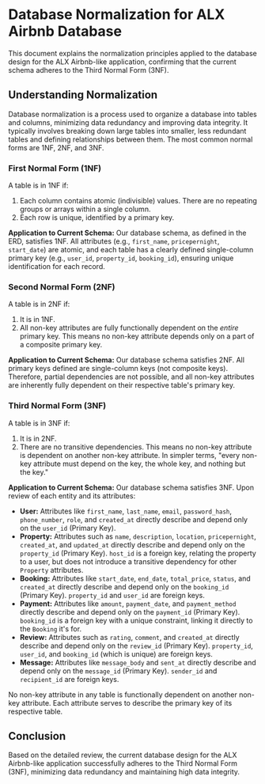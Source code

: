 # Database Normalization for ALX Airbnb Database

This document explains the normalization principles applied to the database design for the ALX Airbnb-like application, confirming that the current schema adheres to the Third Normal Form (3NF).

## Understanding Normalization

Database normalization is a process used to organize a database into tables and columns, minimizing data redundancy and improving data integrity. It typically involves breaking down large tables into smaller, less redundant tables and defining relationships between them. The most common normal forms are 1NF, 2NF, and 3NF.

### First Normal Form (1NF)

A table is in 1NF if:
1.  Each column contains atomic (indivisible) values. There are no repeating groups or arrays within a single column.
2.  Each row is unique, identified by a primary key.

**Application to Current Schema:**
Our database schema, as defined in the ERD, satisfies 1NF. All attributes (e.g., `first_name`, `pricepernight`, `start_date`) are atomic, and each table has a clearly defined single-column primary key (e.g., `user_id`, `property_id`, `booking_id`), ensuring unique identification for each record.

### Second Normal Form (2NF)

A table is in 2NF if:
1.  It is in 1NF.
2.  All non-key attributes are fully functionally dependent on the *entire* primary key. This means no non-key attribute depends only on a part of a composite primary key.

**Application to Current Schema:**
Our database schema satisfies 2NF. All primary keys defined are single-column keys (not composite keys). Therefore, partial dependencies are not possible, and all non-key attributes are inherently fully dependent on their respective table's primary key.

### Third Normal Form (3NF)

A table is in 3NF if:
1.  It is in 2NF.
2.  There are no transitive dependencies. This means no non-key attribute is dependent on another non-key attribute. In simpler terms, "every non-key attribute must depend on the key, the whole key, and nothing but the key."

**Application to Current Schema:**
Our database schema satisfies 3NF. Upon review of each entity and its attributes:
* **User:** Attributes like `first_name`, `last_name`, `email`, `password_hash`, `phone_number`, `role`, and `created_at` directly describe and depend only on the `user_id` (Primary Key).
* **Property:** Attributes such as `name`, `description`, `location`, `pricepernight`, `created_at`, and `updated_at` directly describe and depend only on the `property_id` (Primary Key). `host_id` is a foreign key, relating the property to a user, but does not introduce a transitive dependency for other `Property` attributes.
* **Booking:** Attributes like `start_date`, `end_date`, `total_price`, `status`, and `created_at` directly describe and depend only on the `booking_id` (Primary Key). `property_id` and `user_id` are foreign keys.
* **Payment:** Attributes like `amount`, `payment_date`, and `payment_method` directly describe and depend only on the `payment_id` (Primary Key). `booking_id` is a foreign key with a unique constraint, linking it directly to the `Booking` it's for.
* **Review:** Attributes such as `rating`, `comment`, and `created_at` directly describe and depend only on the `review_id` (Primary Key). `property_id`, `user_id`, and `booking_id` (which is unique) are foreign keys.
* **Message:** Attributes like `message_body` and `sent_at` directly describe and depend only on the `message_id` (Primary Key). `sender_id` and `recipient_id` are foreign keys.

No non-key attribute in any table is functionally dependent on another non-key attribute. Each attribute serves to describe the primary key of its respective table.

## Conclusion

Based on the detailed review, the current database design for the ALX Airbnb-like application successfully adheres to the Third Normal Form (3NF), minimizing data redundancy and maintaining high data integrity.
